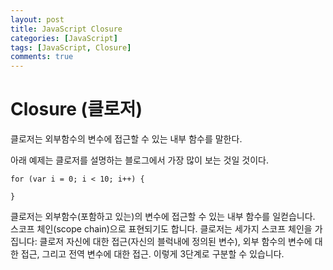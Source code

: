 ```yaml
---
layout: post
title: JavaScript Closure
categories: [JavaScript]
tags: [JavaScript, Closure]
comments: true
---
```

# Closure (클로저)
클로저는 외부함수의 변수에 접근할 수 있는 내부 함수를 말한다.

아래 예제는 클로저를 설명하는 블로그에서 가장 많이 보는 것일 것이다.
```
for (var i = 0; i < 10; i++) {

}
```

클로저는 외부함수(포함하고 있는)의 변수에 접근할 수 있는 내부 함수를 일컫습니다. 스코프 체인(scope chain)으로 표현되기도 합니다. 클로저는 세가지 스코프 체인을 가집니다: 클로저 자신에 대한 접근(자신의 블럭내에 정의된 변수), 외부 함수의 변수에 대한 접근, 그리고 전역 변수에 대한 접근. 이렇게 3단계로 구분할 수 있습니다.
